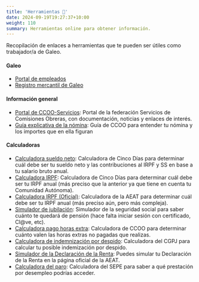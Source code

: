 ```yaml
---
title: 'Herramientas 🔧'
date: 2024-09-19T19:27:37+10:00
weight: 110
summary: Herramientas online para obtener información.
---
```


Recopilación de enlaces a herramientas que te pueden ser útiles como trabajador/a de Galeo.

#### Galeo

- [Portal de empleados](https://people.galeo.tech/)
- [Registro mercantil de Galeo](https://librebor.me/borme/empresa/galeo-tech/)

#### Información general

- [Portal de CCOO-Servicios](https://www.ccoo-servicios.es/): Portal de la federación Servicios de Comisiones Obreras, con documentación, noticias y enlaces de interés.
- [Guía explicativa de la nómina](https://www.ccoo-servicios.es/archivos/bs/guiabasicanomina_.pdf): Guía de CCOO para entender tu nómina y los importes que en ella figuran

#### Calculadoras

- [Calculadora sueldo neto](https://cincodias.elpais.com/herramientas/calculadora-sueldo-neto/): Calculadora de Cinco Días para determinar cuál debe ser tu sueldo neto y las contribuciones al IRPF y SS en base a tu salario bruto anual.
- [Calculadora IRPF](https://cincodias.elpais.com/herramientas/calculadora-irpf/): Calculadora de Cinco Días para determinar cuál debe ser tu IRPF anual (más preciso que la anterior ya que tiene en cuenta tu Comunidad Autónoma).
- [Calculadora IRPF (Oficial)](https://www2.agenciatributaria.gob.es/wlpl/PRET-R200/R240/index.zul): Calculadora de la AEAT para determinar cuál debe ser tu IRPF anual (más preciso aún, pero más compleja).
- [Simulador de jubilación](https://sede-tu.seg-social.gob.es/wps/portal/tussR/tuss/Login/!ut/p/z1/04_Sj9CPykssy0xPLMnMz0vMAfIjo8zi_QwdXQ09gg0C3EO8nA0CPbzMQr2dPQ2NAk31wwkpiAJKG-AAjgZA_VFgJThMCDYzgyrAY0ZBboRBpqOiIgCNEBoU/dz/d5/L2dBISEvZ0FBIS9nQSEh/): Simulador de la seguridad social para saber cuánto te quedará de pensión (hace falta iniciar sesión con certificado, Cl@ve, etc).
- [Calculadora pago horas extra](https://www.ccoo-servicios.es/horas.html): Calculadora de CCOO para determinar cuánto valen las horas extras no pagadas que realizas.
- [Calculadora de indemnización por despido](https://www.poderjudicial.es/cgpj/es/Servicios/Utilidades/Calculo-de-indemnizaciones-por-extincion-de-contrato-de-trabajo/): Calculadora del CGPJ para calcular tu posible indemización por despido.
- [Simulador de la Declaración de la Renta](https://www2.agenciatributaria.gob.es/wlpl/PARE-RW22/OPEN/index.zul?TACCESO=COLAB&EJER=2022): Puedes simular tu Declaración de la Renta en la página oficial de la AEAT.
- [Calculadora del paro](https://sede.sepe.gob.es/dgsimulador/introSimulador.do): Calculadora del SEPE para saber a qué prestación por desempleo podrías acceder.

<!--more-->